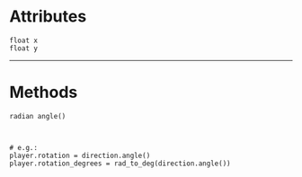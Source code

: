 
# Attributes
```
float x
float y
```


---
# Methods
```
radian angle()



# e.g.: 
player.rotation = direction.angle()
player.rotation_degrees = rad_to_deg(direction.angle())
```